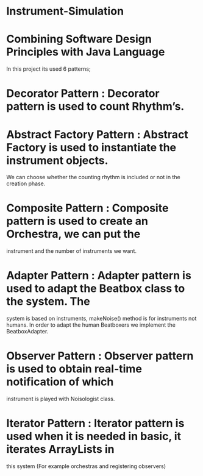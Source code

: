 # Instrument-Simulation
# Combining Software Design Principles with Java Language
In this project its used 6 patterns;
# Decorator Pattern : Decorator pattern is used to count Rhythm’s.
# Abstract Factory Pattern : Abstract Factory is used to instantiate the instrument objects.
We can choose whether the counting rhythm is included or not in the creation phase.
# Composite Pattern : Composite pattern is used to create an Orchestra, we can put the
instrument and the number of instruments we want.
# Adapter Pattern : Adapter pattern is used to adapt the Beatbox class to the system. The
system is based on instruments, makeNoise() method is for instruments not humans. In order
to adapt the human Beatboxers we implement the BeatboxAdapter.
# Observer Pattern : Observer pattern is used to obtain real-time notification of which
instrument is played with Noisologist class.
# Iterator Pattern : Iterator pattern is used when it is needed in basic, it iterates ArrayLists in
this system (For example orchestras and registering observers)

